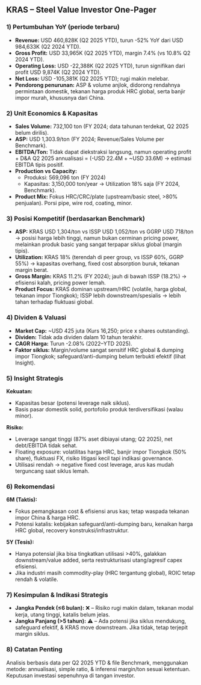 ## KRAS – Steel Value Investor One-Pager

### 1) Pertumbuhan YoY (periode terbaru)
- **Revenue:** USD 460,828K (Q2 2025 YTD), turun -52% YoY dari USD 984,633K (Q2 2024 YTD).
- **Gross Profit:** USD 33,965K (Q2 2025 YTD), margin 7.4% (vs 10.8% Q2 2024 YTD).
- **Operating Loss:** USD -22,388K (Q2 2025 YTD), turun signifikan dari profit USD 9,874K (Q2 2024 YTD).
- **Net Loss:** USD -105,381K (Q2 2025 YTD); rugi makin melebar. 
- **Pendorong penurunan:** ASP & volume anjlok, didorong rendahnya permintaan domestik, tekanan harga produk HRC global, serta banjir impor murah, khususnya dari China.

### 2) Unit Economics & Kapasitas
- **Sales Volume:** 732,100 ton (FY 2024; data tahunan terdekat, Q2 2025 belum dirilis).
- **ASP:** USD 1,303.9/ton (FY 2024; Revenue/Sales Volume per Benchmark).
- **EBITDA/Ton:** Tidak dapat diekstraksi langsung, namun operating profit + D&A Q2 2025 annualisasi = (-USD 22.4M + ~USD 33.6M) → estimasi EBITDA tipis positif.
- **Production vs Capacity:** 
  - Produksi: 569,096 ton (FY 2024)
  - Kapasitas: 3,150,000 ton/year → Utilization 18% saja (FY 2024, Benchmark).
- **Product Mix:** Fokus HRC/CRC/plate (upstream/basic steel, >80% penjualan). Porsi pipe, wire rod, coating, minor.

### 3) Posisi Kompetitif (berdasarkan Benchmark)
- **ASP:** KRAS USD 1,304/ton vs ISSP USD 1,052/ton vs GGRP USD 718/ton → posisi harga lebih tinggi, namun bukan cerminan pricing power, melainkan produk basic yang sangat terpapar siklus global (margin tipis).
- **Utilization:** KRAS 18% (terendah di peer group, vs ISSP 60%, GGRP 55%) → kapasitas overhang, fixed cost absorption buruk, tekanan margin berat.
- **Gross Margin:** KRAS 11.2% (FY 2024); jauh di bawah ISSP (18.2%) → efisiensi kalah, pricing power lemah.
- **Product Focus:** KRAS dominan upstream/HRC (volatile, harga global, tekanan impor Tiongkok); ISSP lebih downstream/spesialis → lebih tahan terhadap fluktuasi global.

### 4) Dividen & Valuasi
- **Market Cap:** ~USD 425 juta (Kurs 16,250; price x shares outstanding).
- **Dividen:** Tidak ada dividen dalam 10 tahun terakhir.
- **CAGR Harga:** Turun -2.08% (2022–YTD 2025).
- **Faktor siklus:** Margin/volume sangat sensitif HRC global & dumping impor Tiongkok; safeguard/anti-dumping belum terbukti efektif (lihat Insight).

### 5) Insight Strategis
**Kekuatan:**
- Kapasitas besar (potensi leverage naik siklus).
- Basis pasar domestik solid, portofolio produk terdiversifikasi (walau minor).
  
**Risiko:** 
- Leverage sangat tinggi (87% aset dibiayai utang; Q2 2025), net debt/EBITDA tidak sehat.
- Floating exposure: volatilitas harga HRC, banjir impor Tiongkok (50% share), fluktuasi FX, risiko litigasi kecil tapi indikasi governance.
- Utilisasi rendah → negative fixed cost leverage, arus kas mudah terguncang saat siklus lemah.

### 6) Rekomendasi  
**6M (Taktis):**  
- Fokus pemangkasan cost & efisiensi arus kas; tetap waspada tekanan impor China & harga HRC.
- Potensi katalis: kebijakan safeguard/anti-dumping baru, kenaikan harga HRC global, recovery konstruksi/infrastruktur.

**5Y (Tesis):**  
- Hanya potensial jika bisa tingkatkan utilisasi >40%, galakkan downstream/value added, serta restrukturisasi utang/agresif capex efisiensi.
- Jika industri masih commodity-play (HRC tergantung global), ROIC tetap rendah & volatile.

### 7) Kesimpulan & Indikasi Strategis
- **Jangka Pendek (≤6 bulan):** ❌ – Risiko rugi makin dalam, tekanan modal kerja, utang tinggi, katalis belum jelas.
- **Jangka Panjang (>5 tahun):** ⚠️ – Ada potensi jika siklus mendukung, safeguard efektif, & KRAS move downstream. Jika tidak, tetap terjepit margin siklus.

### 8) Catatan Penting
Analisis berbasis data per Q2 2025 YTD & file Benchmark, menggunakan metode: annualisasi, simple ratio, & inferensi margin/ton sesuai ketentuan.       
Keputusan investasi sepenuhnya di tangan investor.